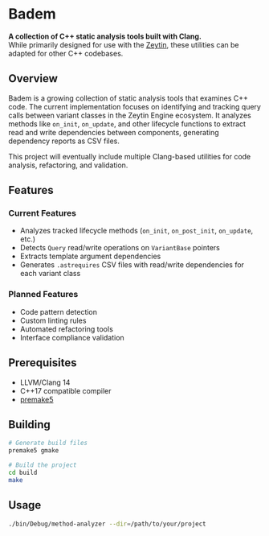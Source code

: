 # Badem

**A collection of C++ static analysis tools built with Clang.**  
While primarily designed for use with the [Zeytin](https://github.com/berkaysahiin/Zeytin), these utilities can be adapted for other C++ codebases.

## Overview

Badem is a growing collection of static analysis tools that examines C++ code. The current implementation focuses on identifying and tracking query calls between variant classes in the Zeytin Engine ecosystem. It analyzes methods like `on_init`, `on_update`, and other lifecycle functions to extract read and write dependencies between components, generating dependency reports as CSV files.

This project will eventually include multiple Clang-based utilities for code analysis, refactoring, and validation.

## Features

### Current Features

- Analyzes tracked lifecycle methods (`on_init`, `on_post_init`, `on_update`, etc.)
- Detects `Query` read/write operations on `VariantBase` pointers
- Extracts template argument dependencies
- Generates `.astrequires` CSV files with read/write dependencies for each variant class

### Planned Features

- Code pattern detection
- Custom linting rules
- Automated refactoring tools
- Interface compliance validation

## Prerequisites

- LLVM/Clang 14
- C++17 compatible compiler
- [premake5](https://premake.github.io/)

## Building

```bash
# Generate build files
premake5 gmake

# Build the project
cd build
make
```

## Usage

```bash
./bin/Debug/method-analyzer --dir=/path/to/your/project
```






